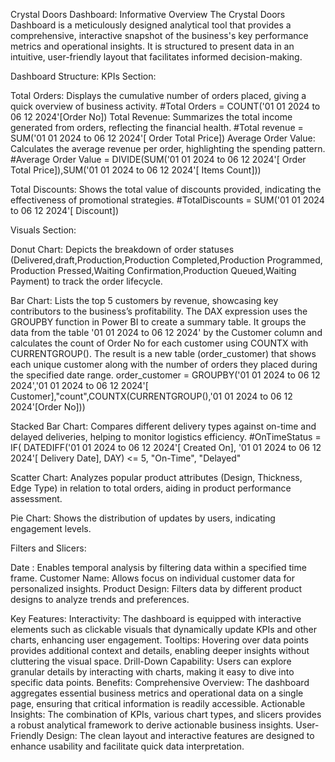 Crystal Doors Dashboard: Informative Overview
The Crystal Doors Dashboard is a meticulously designed analytical tool that provides a comprehensive, interactive snapshot of the business's key performance metrics and operational
insights. It is structured to present data in an intuitive, user-friendly layout that facilitates informed decision-making.

Dashboard Structure:
KPIs Section:

Total Orders: Displays the cumulative number of orders placed, giving a quick overview of business activity.     #Total Orders = COUNT('01 01 2024 to 06 12 2024'[Order No])
Total Revenue: Summarizes the total income generated from orders, reflecting the financial health.      #Total revenue = SUM('01 01 2024 to 06 12 2024'[ Order Total  Price])
Average Order Value: Calculates the average revenue per order, highlighting the spending pattern.   
#Average Order Value = DIVIDE(SUM('01 01 2024 to 06 12 2024'[ Order Total  Price]),SUM('01 01 2024 to 06 12 2024'[ Items Count]))

Total Discounts: Shows the total value of discounts provided, indicating the effectiveness of promotional strategies.
#TotalDiscounts = SUM('01 01 2024 to 06 12 2024'[ Discount])

Visuals Section:

Donut Chart: 
Depicts the breakdown of order statuses (Delivered,draft,Production,Production Completed,Production Programmed, Production Pressed,Waiting Confirmation,Production Queued,Waiting Payment)
to track the order lifecycle.

Bar Chart: 
Lists the top 5 customers by revenue, showcasing key contributors to the business’s profitability.
The DAX expression uses the GROUPBY function in Power BI to create a summary table. It groups the data from the table '01 01 2024 to 06 12 2024' by the Customer column and calculates the count of Order No for each customer using COUNTX with CURRENTGROUP(). The result is a new table (order_customer) that shows each unique customer along with the number of orders they placed during the specified date range.
order_customer = GROUPBY('01 01 2024 to 06 12 2024','01 01 2024 to 06 12 2024'[ Customer],"count",COUNTX(CURRENTGROUP(),'01 01 2024 to 06 12 2024'[Order No]))

Stacked Bar Chart: 
Compares different delivery types against on-time and delayed deliveries, helping to monitor logistics efficiency.
#OnTimeStatus = IF(
    DATEDIFF('01 01 2024 to 06 12 2024'[ Created On], '01 01 2024 to 06 12 2024'[ Delivery Date], DAY) <= 5,
    "On-Time",
    "Delayed"

Scatter Chart: Analyzes popular product attributes (Design, Thickness, Edge Type) in relation to total orders, aiding in product performance assessment.

Pie Chart: Shows the distribution of updates by users, indicating engagement levels.

Filters and Slicers:

Date : Enables temporal analysis by filtering data within a specified time frame.
Customer Name: Allows focus on individual customer data for personalized insights.
Product Design: Filters data by different product designs to analyze trends and preferences.

Key Features:
Interactivity: The dashboard is equipped with interactive elements such as clickable visuals that dynamically update KPIs and other charts, enhancing user engagement.
Tooltips: Hovering over data points provides additional context and details, enabling deeper insights without cluttering the visual space.
Drill-Down Capability: Users can explore granular details by interacting with charts, making it easy to dive into specific data points.
Benefits:
Comprehensive Overview: The dashboard aggregates essential business metrics and operational data on a single page, ensuring that critical information is readily accessible.
Actionable Insights: The combination of KPIs, various chart types, and slicers provides a robust analytical framework to derive actionable business insights.
User-Friendly Design: The clean layout and interactive features are designed to enhance usability and facilitate quick data interpretation.
